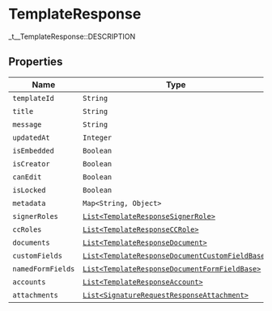 

# TemplateResponse

_t__TemplateResponse::DESCRIPTION

## Properties

| Name | Type | Description | Notes |
|------------ | ------------- | ------------- | -------------|
| `templateId` | ```String``` |  _t__TemplateResponse::TEMPLATE_ID  |  |
| `title` | ```String``` |  _t__TemplateResponse::TITLE  |  |
| `message` | ```String``` |  _t__TemplateResponse::MESSAGE  |  |
| `updatedAt` | ```Integer``` |  _t__TemplateResponse::UPDATED_AT  |  |
| `isEmbedded` | ```Boolean``` |  _t__TemplateResponse::IS_EMBEDDED  |  |
| `isCreator` | ```Boolean``` |  _t__TemplateResponse::IS_CREATOR  |  |
| `canEdit` | ```Boolean``` |  _t__TemplateResponse::CAN_EDIT  |  |
| `isLocked` | ```Boolean``` |  _t__TemplateResponse::IS_LOCKED  |  |
| `metadata` | ```Map<String, Object>``` |  _t__TemplateResponse::METADATA  |  |
| `signerRoles` | [```List<TemplateResponseSignerRole>```](TemplateResponseSignerRole.md) |  _t__TemplateResponse::SIGNER_ROLES  |  |
| `ccRoles` | [```List<TemplateResponseCCRole>```](TemplateResponseCCRole.md) |  _t__TemplateResponse::CC_ROLES  |  |
| `documents` | [```List<TemplateResponseDocument>```](TemplateResponseDocument.md) |  _t__TemplateResponse::DOCUMENTS  |  |
| `customFields` | [```List<TemplateResponseDocumentCustomFieldBase>```](TemplateResponseDocumentCustomFieldBase.md) |  _t__TemplateResponseCustomField::DESCRIPTION  |  |
| `namedFormFields` | [```List<TemplateResponseDocumentFormFieldBase>```](TemplateResponseDocumentFormFieldBase.md) |  _t__TemplateResponseNamedFormField::DESCRIPTION  |  |
| `accounts` | [```List<TemplateResponseAccount>```](TemplateResponseAccount.md) |  _t__TemplateResponse::ACCOUNTS  |  |
| `attachments` | [```List<SignatureRequestResponseAttachment>```](SignatureRequestResponseAttachment.md) |  _t__SignatureRequestResponseAttachment::DESCRIPTION  |  |



